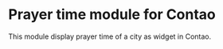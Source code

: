 Prayer time module for Contao
=============================

This module display prayer time of a city as widget in Contao.
